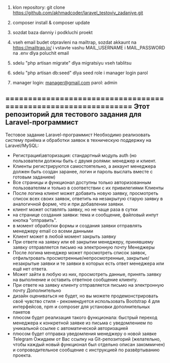 1.  klon repository:
git clone https://github.com/akhmadcoder/laravel_testoviy_zadaniye.git

2. composer install  &  composer update
3. sozdat baza danniy i podkluchi proekt
4. vseh email budet otpravleni na mailtrap, sozdat akkaunt na https://mailtrap.io/ i vstavte vashu  MAIL_USERNAME i MAIL_PASSWORD na .env  dlya poluchit email
5. sdelu  "php artisan migrate"  dlya migratsiyu vseh tablitsu
6. sdelu "php artisan db:seed" dlya seed role i manager login parol
7. manager login: manager@gmail.com  parol: admin

===============================================================
Этот репозиторий для тестового задания для Laravel-программист
---------------------------------------------------------------
Тестовое задание Laravel-программист
Необходимо реализовать систему приёма и обработки заявок в техническую поддержку на Laravel/MySQL:
- Регистрация\авторизация: стандартный модуль auth (но пользователи должны быть с двумя ролями: менеджер и клиент.
- Клиенты регистрируются самостоятельно, а аккаунт менеджера должен быть создан заранее, логин и пароль выслать вместе с готовым заданием)
- Все страницы и функционал доступны только авторизованным пользователям и только в соответствии с их привилегиями
Клиенты
- После логина клиент может добавить новую заявку, просмотреть список всех своих заявок, ответить на незакрытую старую заявку в аналогичной форме, что и при добавлении заявки.
- клиент может оставлять заявку, но не чаще раза в сутки
- на странице создания заявки: тема и сообщение, файловый инпут кнопка "отправить".
- в момент обработки формы и создания заявки отправлять менеджеру email со всеми данными
- Клиент может в любой момент закрыть заявку
- При ответе на заявку или её закрытии менеджеру, принявшему заявку отправляется письмо на электронную почту
Менеджеры
- После логина менеджер может просмотреть список заявок, отфильтровать просмотренные/непросмотренные, закрытые/незакрытые заявки и те заявки в которых есть ответ менеджера или ещё нет ответа.
- Может зайти в любую из них, просмотреть данные, принять заявку на выполнение и оставить ответное сообщение клиенту.
- При ответе на заявку клиенту отправляется письмо на электронную почту
Дополнительно
- дизайн оцениваться не будет, но вы можете продемонстрировать своё чувство стиля - рекомендуется использовать Bootstrap 4 для интерфейсов, npm и composer для установки дополнительных пакетов
- плюсом будет реализация такого функционала: быстрый переход менеджера к конкретной заявке из письма с уведомлением по уникальной ссылке с автоматической авторизацией
- плюсом будет отправка уведомления менеджеру о новой заявке Telegram
Ожидаем от Вас ссылку на Git-репозиторий (желательно, чтобы каждый новый функционал был отдельно описан закоммичен) и сопроводительное сообщение с инструкцией по развёртыванию проекта.
